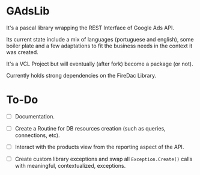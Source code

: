 # GAdsLib
It's a pascal library wrapping the REST Interface of Google Ads API.

Its current state include a mix of languages (portuguese and english), some boiler plate and a few adaptations to fit the business needs in the context it was created.

It's a VCL Project but will eventually (after fork) become a package (or not).

Currently holds strong dependencies on the FireDac Library.

# To-Do

- [ ] Documentation.

- [ ] Create a Routine for DB resources creation (such as queries, connections, etc).

- [ ] Interact with the products view from the reporting aspect of the API.

- [ ] Create custom library exceptions and swap all ``Exception.Create()`` calls with meaningful, contextualized, exceptions.